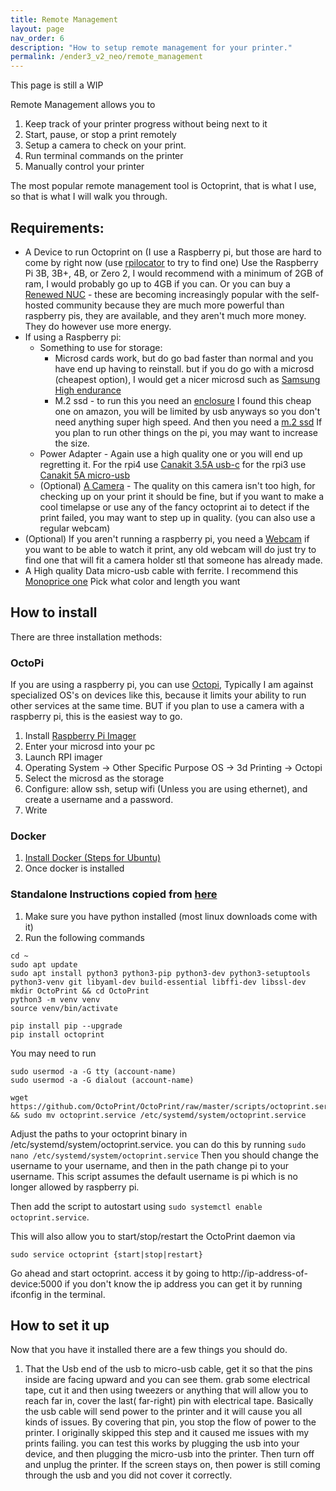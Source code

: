 ```yaml
---
title: Remote Management
layout: page
nav_order: 6
description: "How to setup remote management for your printer."
permalink: /ender3_v2_neo/remote_management
---
```

This page is still a WIP

Remote Management allows you to 
1. Keep track of your printer progress without being next to it
2. Start, pause, or stop a print remotely
3. Setup a camera to check on your print.
4. Run terminal commands on the printer
5. Manually control your printer

The most popular remote management tool is Octoprint, that is what I use, so that is what I will walk you through.
## Requirements:
* A Device to run Octoprint on (I use a Raspberry pi, but those are hard to come by right now (use [rpilocator](https://rpilocator.com/?instock) to try to find one) Use the Raspberry Pi 3B, 3B+, 4B, or Zero 2, I would recommend with a minimum of 2GB of ram, I would probably go up to 4GB if you can. Or you can buy a [Renewed NUC](https://www.amazon.com/s?k=NUC&i=electronics&rh=n%3A172282%2Cp_n_condition-type%3A16907720011%2Cp_36%3A5000-&s=price-asc-rank&dc=&crid=35010B85E75IL&qid=1674744785&rnid=386442011&sa-no-redirect=1&sprefix=nuc%2Caps%2C120&linkCode=ll2&tag=ender3v2neotutorial-20&linkId=ebf191ffde424f0587d47a0091571e65&language=en_US&ref_=as_li_ss_tl) - these are becoming increasingly popular with the self-hosted community because they are much more powerful than raspberry pis, they are available, and they aren't much more money. They do however use more energy.
* If using a Raspberry pi:
  * Something to use for storage:
    * Microsd cards work, but do go bad faster than normal and you have end up having to reinstall. but if you do go with a microsd (cheapest option), I would get a nicer microsd such as [Samsung High endurance](https://www.amazon.com/dp/B09WB35BXS?th=1&sa-no-redirect=1&linkCode=ll1&tag=ender3v2neotutorial-20&linkId=84d6779b67255fa3a0c356dea0d0c106&language=en_US&ref_=as_li_ss_tl)
    * M.2 ssd - to run this you need an [enclosure](https://www.amazon.com/SSK-Aluminum-Enclosure-Adapter-External/dp/B07MNFH1PX?crid=3TAA0CEJED0ZE&keywords=m.2+ssd+enclosure&qid=1672874105&s=electronics&sprefix=m.2+ssd+enclosure%2Celectronics%2C87&sr=1-6&sa-no-redirect=1&linkCode=ll1&tag=ender3v2neotutorial-20&linkId=65411a6ba6c70f1845f0251c23507c82&language=en_US&ref_=as_li_ss_tl) I found this cheap one on amazon, you will be limited by usb anyways so you don't need anything super high speed. And then you need a [m.2 ssd](https://www.amazon.com/Western-Digital-500GB-SN570-Internal/dp/B09HKGGPLR?crid=3FG7LXDXHRC9X&keywords=m2.%2Bssd&qid=1672874212&s=electronics&sprefix=m2.%2Bssd%2Celectronics%2C100&sr=1-2-spons&spLa=ZW5jcnlwdGVkUXVhbGlmaWVyPUExUldXR0Y0VllVNjlUJmVuY3J5cHRlZElkPUEwNTQyNzQyMU1ZT1JBQk9IU01UVSZlbmNyeXB0ZWRBZElkPUEwMzkyNjk4MUZPUk1QV1gyRTBJMyZ3aWRnZXROYW1lPXNwX2F0ZiZhY3Rpb249Y2xpY2tSZWRpcmVjdCZkb05vdExvZ0NsaWNrPXRydWU&th=1&sa-no-redirect=1&linkCode=ll1&tag=ender3v2neotutorial-20&linkId=5b8316fcf41ac4a0cbd4f9e8b1731d4d&language=en_US&ref_=as_li_ss_tl) If you plan to run other things on the pi, you may want to increase the size.
  * Power Adapter - Again use a high quality one or you will end up regretting it. For the rpi4 use [Canakit 3.5A usb-c](https://www.amazon.com/CanaKit-Raspberry-Power-Supply-USB-C/dp/B07TYQRXTK?crid=1FAEQ99TKNJ8B&keywords=cana+raspberry+pi+4+power+adapter&qid=1672873874&s=electronics&sprefix=cana+raspberry+pi+4+power+adapte%2Celectronics%2C99&sr=1-3&sa-no-redirect=1&linkCode=ll1&tag=ender3v2neotutorial-20&linkId=2b5fdd825af20b218aa4cbbf670bf912&language=en_US&ref_=as_li_ss_tl) for the rpi3 use [Canakit 5A micro-usb](https://www.amazon.com/CanaKit-Raspberry-Supply-Adapter-Listed/dp/B00MARDJZ4?crid=1FAEQ99TKNJ8B&keywords=cana+raspberry+pi+4+power+adapter&qid=1672873874&s=electronics&sprefix=cana+raspberry+pi+4+power+adapte%2Celectronics%2C99&sr=1-4&sa-no-redirect=1&linkCode=ll1&tag=ender3v2neotutorial-20&linkId=a0ada17aa56ebb31fc18792325cd49fe&language=en_US&ref_=as_li_ss_tl)
  * (Optional) [A Camera](https://www.amazon.com/dp/B07SN8HB1R?th=1&sa-no-redirect=1&linkCode=ll1&tag=ender3v2neotutorial-20&linkId=9c9967e58b709bd4e42bcf34f9ba78ca&language=en_US&ref_=as_li_ss_tl) - The quality on this camera isn't too high, for checking up on your print it should be fine, but if you want to make a cool timelapse or use any of the fancy octoprint ai to detect if the print failed, you may want to step up in quality. (you can also use a regular webcam)
* (Optional) If you aren't running a raspberry pi, you need a [Webcam](https://www.amazon.com/s?k=webcam&i=electronics&rh=n%3A172282%2Cp_36%3A1253503011&dc=&ds=v1%3AKvTPbgN%2FN%2FLEumjCHCqlcUYNt61kxIBFN%2Bt84qert%2B8&crid=1NKIIYS4P68ZE&qid=1672874504&rnid=386442011&sa-no-redirect=1&sprefix=webcam%2Celectronics%2C105&linkCode=ll2&tag=ender3v2neotutorial-20&linkId=eb2c4627026f26e272c98f1bbd6dcb51&language=en_US&ref_=as_li_ss_tl) if you want to be able to watch it print, any old webcam will do just try to find one that will fit a camera holder stl that someone has already made.
* A High quality Data micro-usb cable with ferrite. I recommend this [Monoprice one](https://www.amazon.com/Monoprice-3-Feet-Micro-24AWG-Ferrite/dp/B004C4WEVI?crid=2PJ8WM6BXC9GB&keywords=micro%2Busb%2Bferrite%2Bcable&qid=1672874569&s=electronics&sprefix=micro%2Busb%2Bferrite%2Bcabl%2Celectronics%2C97&sr=1-3&th=1&sa-no-redirect=1&linkCode=ll1&tag=ender3v2neotutorial-20&linkId=cf6b0bdef7903559f8b50c84557c2e7c&language=en_US&ref_=as_li_ss_tl) Pick what color and length you want

## How to install
There are three installation methods:
### OctoPi
If you are using a raspberry pi, you can use [Octopi](https://github.com/guysoft/OctoPi), Typically I am against specialized OS's on devices like this, because it limits your ability to run other services at the same time. BUT if you plan to use a camera with a raspberry pi, this is the easiest way to go.
1. Install [Raspberry Pi Imager](https://www.raspberrypi.com/software/)
2. Enter your microsd into your pc
3. Launch RPI imager
4. Operating System -> Other Specific Purpose OS -> 3d Printing -> Octopi
4. Select the microsd as the storage
5. Configure: allow ssh, setup wifi (Unless you are using ethernet), and create a username and a password.
6. Write

### Docker
1. [Install Docker (Steps for Ubuntu)](https://docs.docker.com/engine/install/ubuntu/)
2. Once docker is installed


### Standalone Instructions copied from [here](https://community.octoprint.org/t/setting-up-octoprint-on-a-raspberry-pi-running-raspberry-pi-os-debian/2337)
1. Make sure you have python installed (most linux downloads come with it)
2. Run the following commands

~~~
cd ~
sudo apt update
sudo apt install python3 python3-pip python3-dev python3-setuptools python3-venv git libyaml-dev build-essential libffi-dev libssl-dev
mkdir OctoPrint && cd OctoPrint
python3 -m venv venv
source venv/bin/activate
~~~

~~~
pip install pip --upgrade
pip install octoprint
~~~

You may need to run 

~~~
sudo usermod -a -G tty (account-name)
sudo usermod -a -G dialout (account-name)
~~~

~~~
wget https://github.com/OctoPrint/OctoPrint/raw/master/scripts/octoprint.service && sudo mv octoprint.service /etc/systemd/system/octoprint.service
~~~

Adjust the paths to your octoprint binary in /etc/systemd/system/octoprint.service. 
you can do this by running `sudo nano /etc/systemd/system/octoprint.service` Then you should change the username to your username, and then in the path change pi to your username. This script assumes the default username is pi which is no longer allowed by raspberry pi.

Then add the script to autostart using `sudo systemctl enable octoprint.service`.

This will also allow you to start/stop/restart the OctoPrint daemon via

`sudo service octoprint {start|stop|restart}`

Go ahead and start octoprint. access it by going to http://ip-address-of-device:5000 if you don't know the ip address you can get it by running ifconfig in the terminal.

## How to set it up
Now that you have it installed there are a few things you should do.
1. That the Usb end of the usb to micro-usb cable, get it so that the pins inside are facing upward and you can see them. grab some electrical tape, cut it and then using tweezers or anything that will allow you to reach far in, cover the last( far-right) pin with electrical tape. Basically the usb cable will send power to the printer and it will cause you all kinds of issues. By covering that pin, you stop the flow of power to the printer. I originally skipped this step and it caused me issues with my prints failing. you can test this works by plugging the usb into your device, and then plugging the micro-usb into the printer. Then turn off and unplug the printer. If the screen stays on, then power is still coming through the usb and you did not cover it correctly.